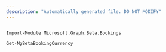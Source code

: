 ```yaml
---
description: "Automatically generated file. DO NOT MODIFY"
---
```


```powershellv2

Import-Module Microsoft.Graph.Beta.Bookings

Get-MgBetaBookingCurrency

```